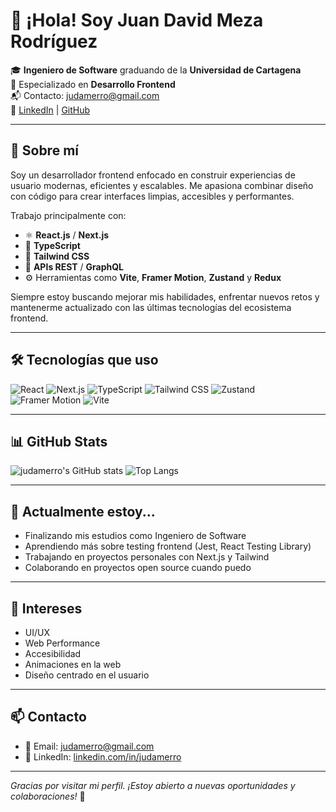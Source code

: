 # 👋 ¡Hola! Soy Juan David Meza Rodríguez

🎓 **Ingeniero de Software** graduando de la **Universidad de Cartagena**  
🎨 Especializado en **Desarrollo Frontend**  
📬 Contacto: [judamerro@gmail.com](mailto:judamerro@gmail.com)  
🔗 [LinkedIn](https://www.linkedin.com/in/judamerro/) | [GitHub](https://github.com/judamerro)

---

## 🚀 Sobre mí

Soy un desarrollador frontend enfocado en construir experiencias de usuario modernas, eficientes y escalables. Me apasiona combinar diseño con código para crear interfaces limpias, accesibles y performantes.

Trabajo principalmente con:

- ⚛️ **React.js** / **Next.js**
- 🧠 **TypeScript**
- 🎨 **Tailwind CSS**
- 🔌 **APIs REST** / **GraphQL**
- ⚙️ Herramientas como **Vite**, **Framer Motion**, **Zustand** y **Redux**

Siempre estoy buscando mejorar mis habilidades, enfrentar nuevos retos y mantenerme actualizado con las últimas tecnologías del ecosistema frontend.

---

## 🛠️ Tecnologías que uso

![React](https://img.shields.io/badge/-React-61DAFB?style=flat&logo=react&logoColor=000)
![Next.js](https://img.shields.io/badge/-Next.js-000000?style=flat&logo=nextdotjs)
![TypeScript](https://img.shields.io/badge/-TypeScript-3178C6?style=flat&logo=typescript&logoColor=fff)
![Tailwind CSS](https://img.shields.io/badge/-TailwindCSS-38B2AC?style=flat&logo=tailwind-css&logoColor=fff)
![Zustand](https://img.shields.io/badge/-Zustand-000000?style=flat&logo=github)
![Framer Motion](https://img.shields.io/badge/-Framer--Motion-EF007A?style=flat&logo=framer)
![Vite](https://img.shields.io/badge/-Vite-646CFF?style=flat&logo=vite&logoColor=fff)

---

## 📊 GitHub Stats

![judamerro's GitHub stats](https://github-readme-stats.vercel.app/api?username=judamerro&show_icons=true&theme=radical)
![Top Langs](https://github-readme-stats.vercel.app/api/top-langs/?username=judamerro&layout=compact&theme=radical)

---

## 🌱 Actualmente estoy...

- Finalizando mis estudios como Ingeniero de Software
- Aprendiendo más sobre testing frontend (Jest, React Testing Library)
- Trabajando en proyectos personales con Next.js y Tailwind
- Colaborando en proyectos open source cuando puedo

---

## 🧠 Intereses

- UI/UX
- Web Performance
- Accesibilidad
- Animaciones en la web
- Diseño centrado en el usuario

---

## 📫 Contacto

- 📧 Email: [judamerro@gmail.com](mailto:judamerro@gmail.com)
- 💼 LinkedIn: [linkedin.com/in/judamerro](https://www.linkedin.com/in/judamerro/)

---

_Gracias por visitar mi perfil. ¡Estoy abierto a nuevas oportunidades y colaboraciones!_ 🚀
